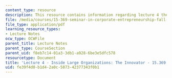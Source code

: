 ```yaml
---
content_type: resource
description: This resource contains information regarding lecture 4 the innovator.
file: /media/courses/15-369-seminar-in-corporate-entrepreneurship-fall-2015/fe39f4d0b1d42a0c587342377343f0b1_MIT15_639F15_Lecture4.pdf
file_type: application/pdf
learning_resource_types:
- Lecture Notes
ocw_type: OCWFile
parent_title: Lecture Notes
parent_type: CourseSection
parent_uid: f8eb7c14-01a3-3db1-a928-6be3e5dfc578
resourcetype: Document
title: 'Lecture 4 - Inside Large Organizations: The Innovator - 15.369 - Fall 2015'
uid: fe39f4d0-b1d4-2a0c-5873-42377343f0b1
---
```

